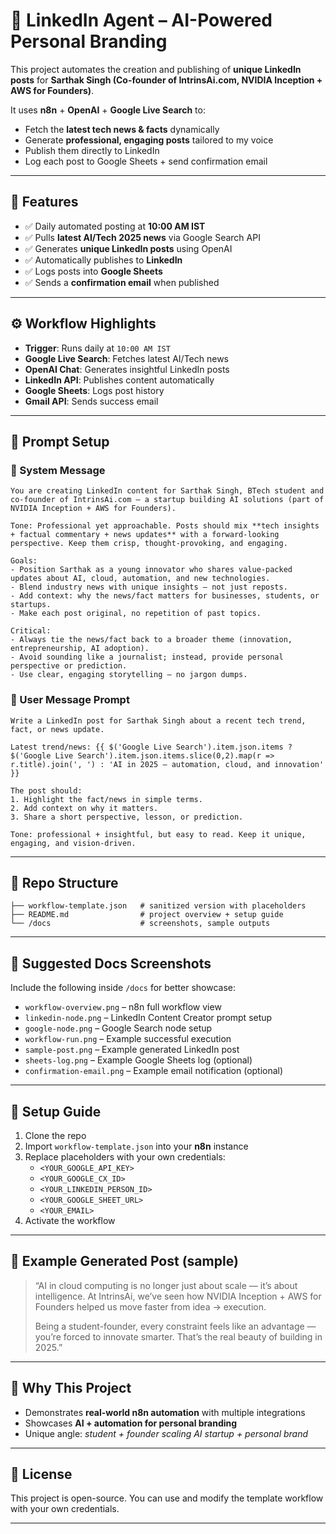 # 🤖 LinkedIn Agent – AI-Powered Personal Branding

This project automates the creation and publishing of **unique LinkedIn posts** for **Sarthak Singh (Co-founder of IntrinsAi.com, NVIDIA Inception + AWS for Founders)**.

It uses **n8n** + **OpenAI** + **Google Live Search** to:
- Fetch the **latest tech news & facts** dynamically  
- Generate **professional, engaging posts** tailored to my voice  
- Publish them directly to LinkedIn  
- Log each post to Google Sheets + send confirmation email  

---

## 🚀 Features  
- ✅ Daily automated posting at **10:00 AM IST**  
- ✅ Pulls **latest AI/Tech 2025 news** via Google Search API  
- ✅ Generates **unique LinkedIn posts** using OpenAI  
- ✅ Automatically publishes to **LinkedIn**  
- ✅ Logs posts into **Google Sheets**  
- ✅ Sends a **confirmation email** when published  

---

## ⚙️ Workflow Highlights  
- **Trigger**: Runs daily at `10:00 AM IST`  
- **Google Live Search**: Fetches latest AI/Tech news  
- **OpenAI Chat**: Generates insightful LinkedIn posts  
- **LinkedIn API**: Publishes content automatically  
- **Google Sheets**: Logs post history  
- **Gmail API**: Sends success email  

---

## 📝 Prompt Setup  

### 🔧 System Message  
```
You are creating LinkedIn content for Sarthak Singh, BTech student and co-founder of IntrinsAi.com — a startup building AI solutions (part of NVIDIA Inception + AWS for Founders).

Tone: Professional yet approachable. Posts should mix **tech insights + factual commentary + news updates** with a forward-looking perspective. Keep them crisp, thought-provoking, and engaging.

Goals:
- Position Sarthak as a young innovator who shares value-packed updates about AI, cloud, automation, and new technologies.
- Blend industry news with unique insights — not just reposts.
- Add context: why the news/fact matters for businesses, students, or startups.
- Make each post original, no repetition of past topics.

Critical:
- Always tie the news/fact back to a broader theme (innovation, entrepreneurship, AI adoption).
- Avoid sounding like a journalist; instead, provide personal perspective or prediction.
- Use clear, engaging storytelling — no jargon dumps.
```

### 🔧 User Message Prompt  
```
Write a LinkedIn post for Sarthak Singh about a recent tech trend, fact, or news update.

Latest trend/news: {{ $('Google Live Search').item.json.items ? $('Google Live Search').item.json.items.slice(0,2).map(r => r.title).join(', ') : 'AI in 2025 – automation, cloud, and innovation' }}

The post should:
1. Highlight the fact/news in simple terms.
2. Add context on why it matters.
3. Share a short perspective, lesson, or prediction.

Tone: professional + insightful, but easy to read. Keep it unique, engaging, and vision-driven.
```

---

## 📂 Repo Structure  
```
├── workflow-template.json   # sanitized version with placeholders
├── README.md                # project overview + setup guide
└── /docs                    # screenshots, sample outputs
```

---

## 📸 Suggested Docs Screenshots  
Include the following inside `/docs` for better showcase:  
- `workflow-overview.png` – n8n full workflow view  
- `linkedin-node.png` – LinkedIn Content Creator prompt setup  
- `google-node.png` – Google Search node setup  
- `workflow-run.png` – Example successful execution  
- `sample-post.png` – Example generated LinkedIn post  
- `sheets-log.png` – Example Google Sheets log (optional)  
- `confirmation-email.png` – Example email notification (optional)  

---

## 🔧 Setup Guide  
1. Clone the repo  
2. Import `workflow-template.json` into your **n8n** instance  
3. Replace placeholders with your own credentials:  
   - `<YOUR_GOOGLE_API_KEY>`  
   - `<YOUR_GOOGLE_CX_ID>`  
   - `<YOUR_LINKEDIN_PERSON_ID>`  
   - `<YOUR_GOOGLE_SHEET_URL>`  
   - `<YOUR_EMAIL>`  
4. Activate the workflow  

---

## 📝 Example Generated Post (sample)  
> “AI in cloud computing is no longer just about scale — it’s about intelligence. At IntrinsAi, we’ve seen how NVIDIA Inception + AWS for Founders helped us move faster from idea → execution.  
>
> Being a student-founder, every constraint feels like an advantage — you’re forced to innovate smarter. That’s the real beauty of building in 2025.”  

---

## 🌟 Why This Project  
- Demonstrates **real-world n8n automation** with multiple integrations  
- Showcases **AI + automation for personal branding**  
- Unique angle: *student + founder scaling AI startup + personal brand*  

---

## 📜 License  
This project is open-source. You can use and modify the template workflow with your own credentials.  

---
